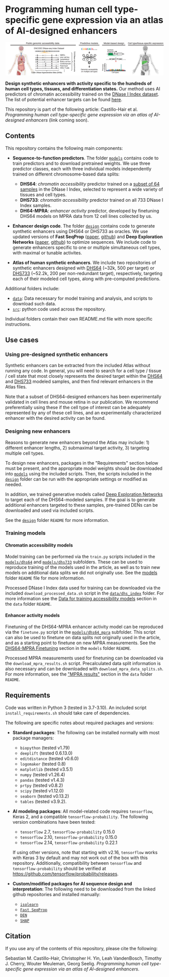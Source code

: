 # Programming human cell type-specific gene expression via an atlas of AI-designed enhancers

![plot](./readme_fig.png)

**Design synthetic enhancers with activity specific to the hundreds of human cell types, tissues, and differentiation states.** Our method uses AI predictors of chromatin accessibility trained on the [DNase I Index dataset](https://doi.org/10.1038/s41586-020-2559-3). The list of potential enhancer targets can be found [here](https://static-content.springer.com/esm/art%3A10.1038%2Fs41586-020-2559-3/MediaObjects/41586_2020_2559_MOESM3_ESM.xlsx).

This repository is part of the following article: Castillo-Hair et al. *Programming human cell type-specific gene expression via an atlas of AI-designed enhancers* (link coming soon).

## Contents

This repository contains the following main components:

- **Sequence-to-function predictors**. The folder [`models`](./models) contains code to train predictors and to download pretrained weights. We use three predictor classes, each with three individual models independently trained on different chromosome-based data splits:
    
    - **DHS64**: *chromatin accessibility* predictor trained on a [subset of 64 samples](./data/dhs_index/dhs64_training/selected_biosample_metadata.xlsx) in the DNase I Index, selected to represent a wide variety of tissues and cell types.
    - **DHS733**: *chromatin accessibility* predictor trained on all 733 DNase I Index samples.
    - **DH64-MPRA**: *enhancer activity* predictor, developed by finetuning DHS64 models on MPRA data from 12 cell lines collected by us.
    
- **Enhancer design code**. The folder [`design`](./design/) contains code to generate synthetic enhancers using DHS64 or DHS733 as oracles. We use updated versions of **Fast SeqProp** ([paper](https://doi.org/10.1186/s12859-021-04437-5), [github](https://github.com/castillohair/corefsp/)) and **Deep Exploration Networks** ([paper](https://doi.org/10.1016/j.cels.2020.05.007), [github](https://github.com/castillohair/genesis/)) to optimize sequences. We include code to generate enhancers specific to one or multiple simultaneous cell types, with maximal or tunable activites.

<!---
- **Analysis of experimental validation results**. We characterized the performance of ~9,000 enhancers, including synthetic ones and natural controls, via MPRAs in 10 target cell lines. The folder [`analysis`](./analysis/) contains code to analyze those results and generate figures in our publication.
-->

- **Atlas of human synthetic enhancers**. We include two repositories of synthetic enhancers designed with [DHS64]() (~32k, 500 per target) or [DHS733]() (~52.2k, 200 per non-redundant target), respectively, targeting each of their modeled cell types, along with pre-computed predictions.

Additional folders include:
- [`data`](./data): Data necessary for model training and analysis, and scripts to download such data.
- [`src`](./src): python code used across the repository.

Individual folders contain their own README.md file with more specific instructions.


## Use cases

### Using pre-designed synthetic enhancers

Synthetic enhancers can be extracted from the included Atlas without running any code. In general, you will need to search for a cell type / tissue / cell state that most closely represents the desired target within the [DHS64](./data/dhs_index/dhs64_training/selected_biosample_metadata.xlsx) and [DHS733](https://static-content.springer.com/esm/art%3A10.1038%2Fs41586-020-2559-3/MediaObjects/41586_2020_2559_MOESM3_ESM.xlsx) modeled samples, and then find relevant enhancers in the Atlas files.

Note that a subset of DHS64-designed enhancers has been experimentally validated in cell lines and mouse retina in our publication. We recommend preferentially using these if the cell type of interest can be adequately represented by any of these cell lines, and an experimentally characterized enhancer with the desired activity can be found.

### Designing new enhancers

Reasons to generate new enhancers beyond the Atlas may include: 1) different enhancer lengths, 2) submaximal target activity, 3) targeting multiple cell types.

To design new enhancers, packages in the "Requirements" section below must be present, and the appropriate model weights should be downloaded into [`models`](./models/) using the included scripts. Then, the scripts included in the [`design`](./design/) folder can be run with the appropriate settings or modified as needed.

In addition, we trained generative models called [Deep Exploration Networks](https://doi.org/10.1016/j.cels.2020.05.007) to target each of the DHS64-modeled samples. If the goal is to generate additional enhancers targeted to these samples, pre-trained DENs can be downloaded and used via included scripts.

See the [`design`](./design/) folder `README` for more information.

### Training models

#### Chromatin accessibility models

Model training can be performed via the `train.py` scripts included in the [`models/dhs64`](./models/dhs64/) and [`models/dhs733`](models/dhs733/) subfolders. These can be used to reproduce training of the models used in the article, as well as to train new models on additional data splits we did not originally use. See the [models](./models/) folder `README` file for more information.

Processed DNase I Index data used for training can be downloaded via the included `download_processed_data.sh` script in the [`data/dhs_index`](./data/dhs_index) folder. For more information see the [Data for training accessibility models](./data/README.md#data-for-training-accessibility-models) section in the `data` folder `README`.

#### Enhancer activity models

Finetuning of the DHS64-MPRA enhancer activity model can be reproduced via the `finetune.py` script in the [`models/dhs64_mpra`](./models/dhs64_mpra/) subfolder. This script can also be used to finetune on data splits not originally used in the article, and as a starting point to finetune on new MPRA measurements. See the [DHS64-MPRA Finetuning](./models/README.md#dhs64-mpra-finetuning) section in the `models` folder `README`.

Processed MPRA measurements used for finetuning can be downloaded via the `download_mpra_results.sh` script. Precalculated data split information is also necessary and can be downloaded with `download_mpra_data_splits.sh`. For more information, see the ["MPRA results"](./data/README.md#cell-line-and-mouse-retina-mpra-results) section in the `data` folder `README`.

<!---
### Reproduce publication analysis

Each analysis included in [`analysis`](./analysis/) will have its own workflow and requirements. See the folder's README.md file for more information.
-->

## Requirements

Code was written in Python 3 (tested in 3.7-3.10). An included script `install_requirements.sh` should take care of dependencies.

The following are specific notes about required packages and versions:

- **Standard packages**: The following can be installed normally with most package managers:
    - `biopython` (tested v1.79)
    - `deeplift` (tested 0.6.13.0)
    - `editdistance` (tested v0.6.0)
    - `logomaker` (tested 0.8)
    - `matplotlib` (tested v3.5.1)
    - `numpy` (tested v1.26.4)
    - `pandas` (tested v1.4.3)
    - `prtpy` (tested v0.8.2)
    - `scipy` (tested v1.12.0)
    - `seaborn` (tested v0.13.2)
    - `tables` (tested v3.9.2).
- **AI modeling packages**: All model-related code requires `tensorflow`,  Keras 2, and a compatible `tensorflow-probability`. The following version combinations have been tested:
    - `tensorflow` 2.7, `tensorflow-probability` 0.15.0
    - `tensorflow` 2.10, `tensorflow-probability` 0.15.0
    - `tensorflow` 2.14, `tensorflow-probability` 0.22.1

    If using other versions, note that starting with v2.16, `tensorflow` works with Keras 3 by default and may not work out of the box with this repository. Additionally, compatibility between `tensorflow` and `tensorflow-probability` should be verified at https://github.com/tensorflow/probability/releases.

- **Custom/modified packages for AI sequence design and interpretation**: The following need to be downloaded from the linked github repositories and installed manually:
    - [`isolearn`](https://github.com/castillohair/isolearn)
    - [`Fast SeqProp`](https://github.com/castillohair/corefsp)
    - [`DEN`](https://github.com/castillohair/genesis)
    - [`SHAP`](https://github.com/castillohair/shap)

## Citation

If you use any of the contents of this repository, please cite the following:

Sebastian M. Castillo-Hair, Christopher H. Yin, Leah VandenBosch, Timothy J. Cherry, Wouter Meuleman, Georg Seelig. *Programming human cell type-specific gene expression via an atlas of AI-designed enhancers*.